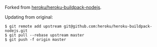 Forked from [heroku/heroku-buildpack-nodejs](https://github.com/heroku/heroku-buildpack-nodejs).

Updating from original:
```
$ git remote add upstream git@github.com:heroku/heroku-buildpack-nodejs.git
$ git pull --rebase upstream master
$ git push -f origin master
```